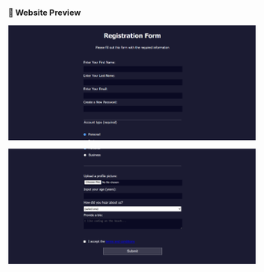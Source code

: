 ### 📸 Website Preview

![Main Screenshot](brave_screenshot.png)

![Additional Screenshot](brave_screenshot%20(1).png)


